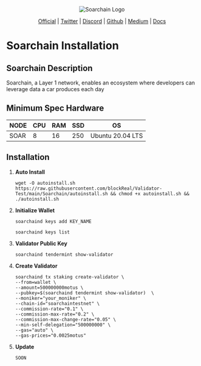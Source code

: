 <p align="center">
  <img src="https://pbs.twimg.com/profile_images/1681943775612993536/g2zgtZ53_400x400.jpg" alt="Soarchain Logo">
</p>

<p align="center">
  <a href="https://www.soarchain.com/=">Official</a> |
  <a href="https://twitter.com/soar_chain">Twitter</a> |
  <a href="https://twitter.com/soar_chain">Discord</a> |
  <a href="https://github.com/soar-robotics">Github</a> |
  <a href="https://www.blog.soarchain.com">Medium</a> | 
  <a href="https://docs.soarchain.com/category/validator">Docs</a>
</p>


<p align="center">
  <h1>Soarchain Installation</h1>
</p>

## Soarchain Description
Soarchain, a Layer 1 network, enables an ecosystem where developers can leverage data a car produces each day

## Minimum Spec Hardware
NODE  | CPU     | RAM      | SSD     | OS     |
| ------------- | ------------- | ------------- | -------- | -------- |
| SOAR | 8          | 16         | 250  | Ubuntu 20.04 LTS  |

## Installation

1. **Auto Install**
	```
	wget -O autoinstall.sh  https://raw.githubusercontent.com/blockReal/Validator-Test/main/Soarchain/autoinstall.sh && chmod +x autoinstall.sh && ./autoinstall.sh
	```
2. **Initialize Wallet**
	```
	soarchaind keys add KEY_NAME
	```
	```
	soarchaind keys list
	```
3. **Validator Public Key**
	```
	soarchaind tendermint show-validator
	```
4. **Create Validator**
	```
	soarchaind tx staking create-validator \
	--from=wallet \
	--amount=500000000motus \
	--pubkey=$(soarchaind tendermint show-validator)  \
	--moniker="your_moniker" \
	--chain-id="soarchaintestnet" \
	--commission-rate="0.1" \
	--commission-max-rate="0.2" \
	--commission-max-change-rate="0.05" \
	--min-self-delegation="500000000" \
	--gas="auto" \
	--gas-prices="0.0025motus"
	```
5. **Update**
	```
	SOON
	```
